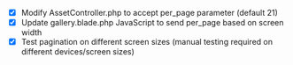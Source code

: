 -   [x] Modify AssetController.php to accept per_page parameter (default 21)
-   [x] Update gallery.blade.php JavaScript to send per_page based on screen width
-   [x] Test pagination on different screen sizes (manual testing required on different devices/screen sizes)
